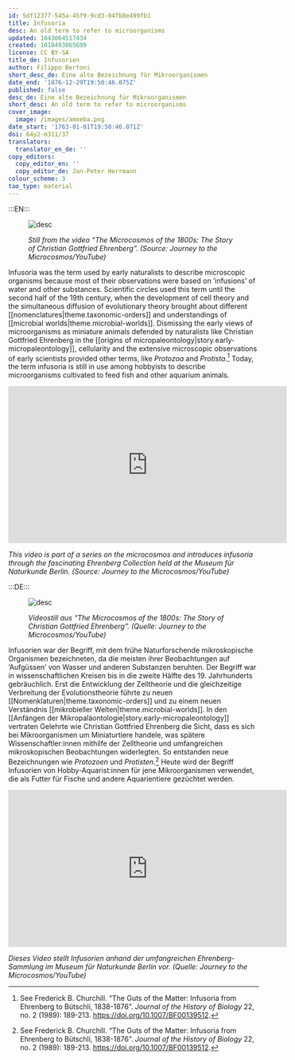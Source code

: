 ```yaml
---
id: 5df12377-545a-45f9-9cd3-04fb8e499fb1
title: Infusoria
desc: An old term to refer to microorganisms
updated: 1643064517434
created: 1618493065699
license: CC BY-SA
title_de: Infusorien
author: Filippo Bertoni
short_desc_de: Eine alte Bezeichnung für Mikroorganismen
date_end: '1876-12-29T19:50:46.075Z'
published: false
desc_de: Eine alte Bezeichnung für Mikroorganismen
short_desc: An old term to refer to microorganisms
cover_image:
  image: /images/amoeba.png
date_start: '1763-01-01T19:50:46.071Z'
doi: 64y2-m311/37
translators:
  translator_en_de: ''
copy_editors:
  copy_editor_en: ''
  copy_editor_de: Jan-Peter Herrmann
colour_scheme: 3
tao_type: material
---
```


:::EN:::

<figure>

![desc](/images/filo/amoeba.png)

<figcaption>

_Still from the video “The Microcosmos of the 1800s: The Story of Christian Gottfried Ehrenberg”. (Source: Journey to the Microcosmos/YouTube)_

</figcaption>

</figure>

Infusoria was the term used by early naturalists to describe microscopic organisms because most of their observations were based on ‘infusions’ of water and other substances. Scientific circles used this term until the second half of the 19th century, when the development of cell theory and the simultaneous diffusion of evolutionary theory brought about different [[nomenclatures|theme.taxonomic-orders]] and understandings of [[microbial worlds|theme.microbial-worlds]]. Dismissing the early views of microorganisms as miniature animals defended by naturalists like Christian Gottfried Ehrenberg in the [[origins of micropaleontology|story.early-micropaleontology]], cellularity and the extensive microscopic observations of early scientists provided other terms, like _Protozoa_ and _Protista_.[^1] Today, the term infusoria is still in use among hobbyists to describe microorganisms cultivated to feed fish and other aquarium animals.

<iframe width="560" height="315" src="https://www.youtube-nocookie.com/embed/PKMUJdn09OU?controls=0" title="YouTube video player" frameborder="0" allow="accelerometer; autoplay; clipboard-write; encrypted-media; gyroscope; picture-in-picture" allowfullscreen></iframe>

<figcaption>

_This video is part of a series on the microcosmos and introduces infusoria through the fascinating Ehrenberg Collection held at the Museum für Naturkunde Berlin. (Source: Journey to the Microcosmos/YouTube)_

</figcaption>

[^1]: See Frederick B. Churchill. “The Guts of the Matter: Infusoria from Ehrenberg to Bütschli, 1838-1876”. _Journal of the History of Biology_ 22, no. 2 (1989): 189-213. https://doi.org/10.1007/BF00139512. 


:::DE:::

<figure>

![desc](/images/filo/amoeba.png)

<figcaption>

_Videostill aus “The Microcosmos of the 1800s: The Story of Christian Gottfried Ehrenberg”. (Quelle: Journey to the Microcosmos/YouTube)_

</figcaption>

</figure>

Infusorien war der Begriff, mit dem frühe Naturforschende mikroskopische Organismen bezeichneten, da die meisten ihrer Beobachtungen auf ‘Aufgüssen’ von Wasser und anderen Substanzen beruhten. Der Begriff war in wissenschaftlichen Kreisen bis in die zweite Hälfte des 19. Jahrhunderts gebräuchlich. Erst die Entwicklung der Zelltheorie und die gleichzeitige Verbreitung der Evolutionstheorie führte zu neuen [[Nomenklaturen|theme.taxonomic-orders]] und zu einem neuen Verständnis [[mikrobieller Welten|theme.microbial-worlds]]. In den [[Anfängen der Mikropaläontologie|story.early-micropaleontology]] vertraten Gelehrte wie Christian Gottfried Ehrenberg die Sicht, dass es sich bei Mikroorganismen um Miniaturtiere handele, was spätere Wissenschaftler:innen mithilfe der Zelltheorie und umfangreichen mikroskopischen Beobachtungen widerlegten. So entstanden neue Bezeichnungen wie _Protozoen_ und _Protisten_.[^1] Heute wird der Begriff Infusorien von Hobby-Aquarist:innen für jene Mikroorganismen verwendet, die als Futter für Fische und andere Aquarientiere gezüchtet werden.

<iframe width="560" height="315" src="https://www.youtube-nocookie.com/embed/PKMUJdn09OU?controls=0" title="YouTube video player" frameborder="0" allow="accelerometer; autoplay; clipboard-write; encrypted-media; gyroscope; picture-in-picture" allowfullscreen></iframe>

<figcaption>

_Dieses Video stellt Infusorien anhand der umfangreichen Ehrenberg-Sammlung im Museum für Naturkunde Berlin vor. (Quelle: Journey to the Microcosmos/YouTube)_

</figcaption>

[^1]: Siehe Frederick B. Churchill. “The Guts of the Matter: Infusoria from Ehrenberg to Bütschli, 1838-1876”. _Journal of the History of Biology_ 22, Nr. 2 (1989): 189-213. https://doi.org/10.1007/BF00139512.
